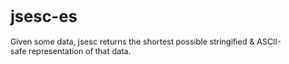 # jsesc-es

Given some data, jsesc returns the shortest possible stringified &amp; ASCII-safe representation of that data.
